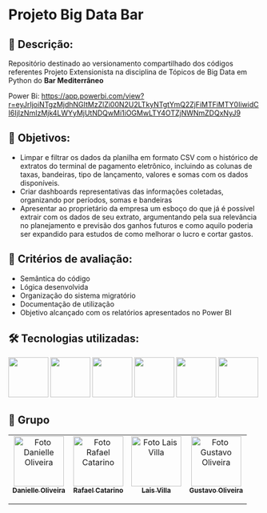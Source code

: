 <h1>Projeto Big Data Bar</h1>

<h2>📝 Descrição:</h2>

<p>Repositório destinado ao versionamento compartilhado dos códigos referentes Projeto Extensionista na disciplina de Tópicos de Big Data em Python do <strong>Bar Mediterrâneo</strong> 

Power Bi:
https://app.powerbi.com/view?r=eyJrIjoiNTgzMjdhNGItMzZlZi00N2U2LTkyNTgtYmQ2ZjFiMTFiMTY0IiwidCI6IjIzNmIzMjk4LWYyMjUtNDQwMi1iOGMwLTY4OTZjNWNmZDQxNyJ9

<h2>🎯 Objetivos:</h2>

<ul>
    <li>Limpar e filtrar os dados da planilha em formato CSV com o histórico de extratos do terminal de pagamento eletrônico, incluindo as colunas de taxas, bandeiras, tipo de lançamento, valores e somas com os dados disponíveis.</li>
    <li>Criar dashboards representativas das informações coletadas, organizando por períodos, somas e bandeiras</li>
    <li>Apresentar ao proprietário da empresa um esboço do que já é possível extrair com os dados de seu extrato, argumentando pela sua relevância no planejamento e previsão dos ganhos futuros e como aquilo poderia ser expandido para estudos de como melhorar o lucro e cortar gastos.</li>
  
</ul>

<h2>🔎 Critérios de avaliação:</h2>
<ul>
    <li>Semântica do código</li>
    <li>Lógica desenvolvida</li>
    <li>Organização do sistema migratório</li>
    <li>Documentação de utilização</li>
    <li>Objetivo alcançado com os relatórios apresentados no Power BI</li>
</ul>

<h2>🛠 Tecnologias utilizadas:</h2>
<p>
<img src="https://upload.wikimedia.org/wikipedia/commons/thumb/e/ed/Pandas_logo.svg/1920px-Pandas_logo.svg.png" height="80px"/>
<img src="https://upload.wikimedia.org/wikipedia/commons/thumb/c/c2/GitHub_Invertocat_Logo.svg/1024px-GitHub_Invertocat_Logo.svg.png" height="80px"/>
<img src="https://upload.wikimedia.org/wikipedia/commons/thumb/9/9b/Google_Meet_icon_%282020%29.svg/1280px-Google_Meet_icon_%282020%29.svg.png" height="80px"/>
<img src="https://upload.wikimedia.org/wikipedia/commons/thumb/3/38/Jupyter_logo.svg/800px-Jupyter_logo.svg.png" height="80px"/>
<img src="https://cdn.jsdelivr.net/gh/devicons/devicon/icons/python/python-original-wordmark.svg" height="80px"/>
<img src="https://logos-world.net/wp-content/uploads/2022/02/Microsoft-Power-BI-Symbol.png" height="80px"/>
</p>

<h2> 🙋 Grupo </h2>

<table align="center">
  <tr>
    <td align="center">
      <a href="https://github.com/Dani-Olv">
        <img src="https://avatars.githubusercontent.com/u/132173215?v=4" width="100px;" alt="Foto Danielle Oliveira"/><br>
        <sub>
          <b>Danielle Oliveira</b>
        </sub><br>
         <a href="https://www.linkedin.com/in/danielle-oliveira-500b07146/"><img src="https://img.shields.io/badge/LinkedIn-0077B5?style=for-the-badge&logo=linkedin&logoColor=white" height="15px"></a>
      </a>
    </td>
    <td align="center">
      <a href="https://github.com/Rafael-Catarino">
        <img src="https://avatars.githubusercontent.com/u/88910529?v=4" width="100px;" alt="Foto Rafael Catarino"/><br>
        <sub>
          <b>Rafael Catarino</b>
        </sub><br>
        <a href="https://www.linkedin.com/in/rafael-dos-santos-catarino-ab9414206/"><img src="https://img.shields.io/badge/LinkedIn-0077B5?style=for-the-badge&logo=linkedin&logoColor=white" height="15px"></a>
      </a>
    </td>
    <td align="center">
      <a href="https://github.com/LaisVilla">
        <img src="https://avatars.githubusercontent.com/LaisVilla" width="100px;" alt="Foto Lais Villa"/><br>
        <sub>
          <b>Lais Villa</b>
        </sub><br>
        <a href="https://www.linkedin.com/in/lais-villa-205614127/"><img src="https://img.shields.io/badge/LinkedIn-0077B5?style=for-the-badge&logo=linkedin&logoColor=white" height="15px"></a>
      </a>
    </td>
    <td align="center">
      <a href="https://github.com/gsoares28">
        <img src="https://avatars.githubusercontent.com/u/145174123?v=4" width="100px;" alt="Foto Gustavo Oliveira"/><br>
        <sub>
          <b>Gustavo Oliveira</b>
        </sub><br>
        <a href="www.linkedin.com/in/gustavo-soares-16310b1a2/"><img src="https://img.shields.io/badge/LinkedIn-0077B5?style=for-the-badge&logo=linkedin&logoColor=white" height="15px"></a>
      </a>
    </td>
</table>







